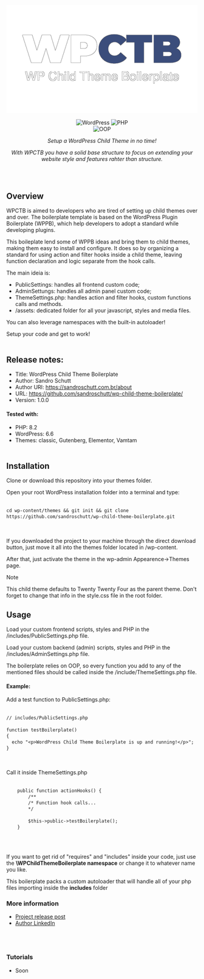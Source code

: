<div align="center">
  <img src="https://github.com/sandroschutt/wp-child-theme-boilerplate/blob/main/assets/images/wp-child-theme-boilerplate-github.webp"/>
</div>

<div align="center">
  
![WordPress](https://img.shields.io/badge/WordPress-21759B?style=for-the-badge&logo=wordpress&logoColor=white)
![PHP](https://img.shields.io/badge/PHP-777BB4?style=for-the-badge&logo=php&logoColor=white) <br>
![OOP](https://img.shields.io/badge/OOP-Object--Oriented%20Programming-blue)


</div>

<p align="center"><i>Setup a WordPress Child Theme in no time!</i></p>

<p align="center" style="text-align: center"><i>With WPCTB you have a solid base structure to focus on extending your website style and features rahter than structure.</i></p>
<br/><br/>

## Overview
WPCTB is aimed to developers who are tired of setting up child themes over and over. The boilerplate template is based on the WordPress Plugin Boilerplate (WPPB), which help developers to adopt a standard while developing plugins.

This boileplate lend some of WPPB ideas and bring them to child themes, making them easy to install and configure. It does so by organizing a standard for using action and filter hooks inside a child theme, leaving function declaration and logic separate from the hook calls.

The main ideia is:
- PublicSettings: handles all frontend custom code;
- AdminSettungs: handles all admin panel custom code;
- ThemeSettings.php: handles action and filter hooks, custom functions calls and methods.
- /assets: dedicated folder for all your javascript, styles and media files.

You can also leverage namespaces with the built-in autoloader!

Setup your code and get to work!
<br/><br/>

## Release notes:
- Title: WordPress Child Theme Boilerplate
- Author: Sandro Schutt
- Author URI: https://sandroschutt.com.br/about
- URL: https://github.com/sandroschutt/wp-child-theme-boilerplate/
- Version: 1.0.0

#### Tested with:
- PHP: 8.2
- WordPress: 6.6
- Themes: classic, Gutenberg, Elementor, Vamtam
<br/><br/>

## Installation
Clone or download this repository into your themes folder.

Open your root WordPress installation folder into a terminal and type:
<br/><br/>
```
cd wp-content/themes && git init && git clone https://github.com/sandroschutt/wp-child-theme-boilerplate.git
```
<br/><br/>
If you downloaded the project to your machine through the direct download button, just move it all into the themes folder located in /wp-content.

After that, just activate the theme in the wp-admin Appearence->Themes page.

> [!NOTE]
> This child theme defaults to Twenty Twenty Four as the parent theme. Don't forget to change that info in the style.css file in the root folder.

## Usage
Load your custom frontend scripts, styles and PHP in the /includes/PublicSettings.php file.

Load your custom backend (admin) scripts, styles and PHP in the /includes/AdminSettings.php file.

The boilerplate relies on OOP, so every function you add to any of the mentioned files should be called inside the /include/ThemeSettings.php file.

#### Example:
Add a test function to PublicSettings.php:
<br/><br/>
```
// includes/PublicSettings.php

function testBoilerplate()
{
  echo "<p>WordPress Child Theme Boilerplate is up and running!</p>";
}
```
<br/><br/>
Call it inside ThemeSettings.php
<br/><br/>
```
    public function actionHooks() {
        /**
        /* Function hook calls...
        */

        $this->public->testBoilerplate();
    }
```
<br/><br/>

If you want to get rid of "requires" and "includes" inside your code, just use the **\WPChildThemeBoilerplate namespace** or change it to whatever name you like.

This boilerplate packs a custom autoloader that will handle all of your php files importing inside the **includes** folder

### More information
 - [Project release post](https://sandroschutt.com.br/projects/wordpress-child-theme-setup)
 - [Author LinkedIn](https://linkedin.com/in/sandro-schutt)

<br/><br/>
### Tutorials
- Soon
